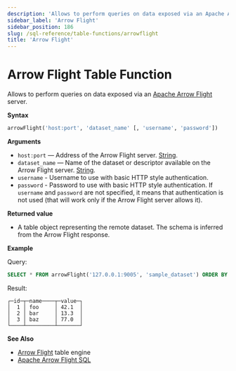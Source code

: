 ```yaml
---
description: 'Allows to perform queries on data exposed via an Apache Arrow Flight server.'
sidebar_label: 'Arrow Flight'
sidebar_position: 186
slug: /sql-reference/table-functions/arrowflight
title: 'Arrow Flight'
---
```


# Arrow Flight Table Function

Allows to perform queries on data exposed via an [Apache Arrow Flight](../../interfaces/arrowflight.md) server.

**Syntax**

```sql
arrowFlight('host:port', 'dataset_name' [, 'username', 'password'])
```

**Arguments**

* `host:port` — Address of the Arrow Flight server. [String](../../sql-reference/data-types/string.md).
* `dataset_name` — Name of the dataset or descriptor available on the Arrow Flight server. [String](../../sql-reference/data-types/string.md).
* `username` - Username to use with basic HTTP style authentication.
* `password` - Password to use with basic HTTP style authentication.
If `username` and `password` are not specified, it means that authentication is not used
(that will work only if the Arrow Flight server allows it).

**Returned value**

* A table object representing the remote dataset. The schema is inferred from the Arrow Flight response.

**Example**

Query:

```sql
SELECT * FROM arrowFlight('127.0.0.1:9005', 'sample_dataset') ORDER BY id;
```

Result:

```text
┌─id─┬─name────┬─value─┐
│  1 │ foo     │ 42.1  │
│  2 │ bar     │ 13.3  │
│  3 │ baz     │ 77.0  │
└────┴─────────┴───────┘
```

**See Also**

* [Arrow Flight](../../engines/table-engines/integrations/arrowflight.md) table engine
* [Apache Arrow Flight SQL](https://arrow.apache.org/docs/format/FlightSql.html)
